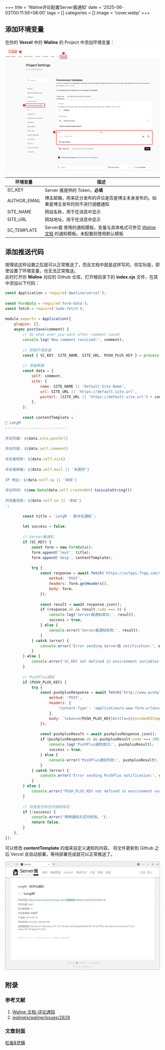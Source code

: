 +++
title = 'Waline评论配置Server酱通知'
date = '2025-06-03T00:11:56+08:00'
tags = []
categories = []
image = 'cover.webp'
+++

## 添加环境变量
在你的 **Vercel** 中的 **Waline** 的 Project 中添加环境变量：

![Waline环境变量](vercel-env.webp)

| 环境变量     | 描述                                                                                                                                                                                     |
| ------------ | ---------------------------------------------------------------------------------------------------------------------------------------------------------------------------------------- |
| SC_KEY       | Server 酱提供的 Token，**必填**                                                                                                                                                          |
| AUTHOR_EMAIL | 博主邮箱，用来区分发布的评论是否是博主本身发布的。如果是博主发布的则不进行提醒通知                                                                                                       |
| SITE_NAME    | 网站名称，用于在消息中显示                                                                                                                                                               |
| SITE_URL     | 网站地址，用于在消息中显示                                                                                                                                                               |
| SC_TEMPLATE  | Server酱 使用的通知模板，变量与具体格式可参见 [Waline文档](https://waline.js.org/guide/features/notification.html#%E9%80%9A%E7%9F%A5%E6%A8%A1%E6%9D%BF) 的通知模板。未配置则使用默认模板 |

## 添加推送代码
按理说这样设置之后就可以正常推送了，而且文档中就是这样写的，但实际是，即使设置了环境变量，也无法正常推送。  
此时打开你 **Waline** 对应的 Github 仓库，打开根目录下的 **index.cjs** 文件，在其中添加以下代码：
```javascript
const Application = require('@waline/vercel');

const FormData = require('form-data');
const fetch = require('node-fetch');

module.exports = Application({
    plugins: [],
    async postSave(comment) {
        // do what ever you want after comment saved
        console.log('New comment received:', comment);

        // 获取环境变量
        const { SC_KEY, SITE_NAME, SITE_URL, PUSH_PLUS_KEY } = process.env;

        // 准备数据
        const data = {
            self: comment,
            site: {
                name: SITE_NAME || 'Default Site Name',
                url: SITE_URL || 'https://default.site.url',
                postUrl: (SITE_URL || 'https://default.site.url') + comment.url + '#' + comment.objectId,
            },
        };

        const contentTemplate = `
💬 LengM
----------------------------

评论页面: ${data.site.postUrl}

评论内容: ${data.self.comment}

评论者昵称: ${data.self.nick}

评论者邮箱: ${data.self.mail || '未提供'}

IP 地址: ${data.self.ip || '未知'}

评论时间: ${new Date(data.self.createdAt).toLocaleString()}

浏览器信息: ${data.self.ua || '未知'}
`;

        const title = `LengM - 新评论通知`;

        let success = false;

        // Server酱通知
        if (SC_KEY) {
            const form = new FormData();
            form.append('text', title);
            form.append('desp', contentTemplate);

            try {
                const response = await fetch(`https://sctapi.ftqq.com/${SC_KEY}.send`, {
                    method: 'POST',
                    headers: form.getHeaders(),
                    body: form,
                });

                const result = await response.json();
                if (response.ok && result.code === 0) {
                    console.log('Server酱通知成功:', result);
                    success = true;
                } else {
                    console.error('Server酱通知失败:', result);
                }
            } catch (error) {
                console.error('Error sending Server酱 notification:', error.message);
            }
        } else {
            console.error('SC_KEY not defined in environment variables.');
        }

        // PushPlus通知
        if (PUSH_PLUS_KEY) {
            try {
                const pushplusResponse = await fetch('http://www.pushplus.plus/send/', {
                    method: 'POST',
                    headers: {
                        'Content-Type': 'application/x-www-form-urlencoded',
                    },
                    body: `token=${PUSH_PLUS_KEY}&title=${encodeURIComponent(title)}&content=${encodeURIComponent(contentTemplate)}&template=html`,
                });

                const pushplusResult = await pushplusResponse.json();
                if (pushplusResponse.ok && pushplusResult.code === 200) {
                    console.log('PushPlus通知成功:', pushplusResult);
                    success = true;
                } else {
                    console.error('PushPlus通知失败:', pushplusResult);
                }
            } catch (error) {
                console.error('Error sending PushPlus notification:', error.message);
            }
        } else {
            console.error('PUSH_PLUS_KEY not defined in environment variables.');
        }

        // 检查是否有任何通知成功
        if (!success) {
            console.error('两种通知方式均失败。');
            return false;
        }
    },
});
```
可以修改 **contentTemplate** 的值来自定义通知的内容。
将文件更新到 Github 之后 Vercel 会自动部署，等待部署完成就可以正常推送了。

![Server酱通知](sc-msg.webp)

## 附录
### 参考文献
1. [Waline 文档-评论通知](https://waline.js.org/guide/features/notification.html)
2. [walinejs/waline/issues/2828](https://github.com/walinejs/waline/issues/2828#issuecomment-2499552732)

### 文章封面
[松雀&觉姨](https://www.pixiv.net/artworks/127964621)
